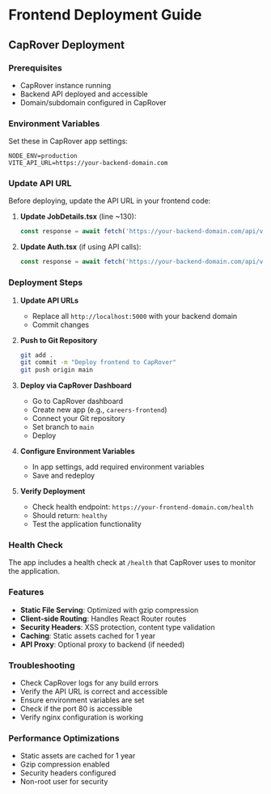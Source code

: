 # Frontend Deployment Guide

## CapRover Deployment

### Prerequisites
- CapRover instance running
- Backend API deployed and accessible
- Domain/subdomain configured in CapRover

### Environment Variables
Set these in CapRover app settings:

```
NODE_ENV=production
VITE_API_URL=https://your-backend-domain.com
```

### Update API URL
Before deploying, update the API URL in your frontend code:

1. **Update JobDetails.tsx** (line ~130):
   ```typescript
   const response = await fetch('https://your-backend-domain.com/api/v1/applications', {
   ```

2. **Update Auth.tsx** (if using API calls):
   ```typescript
   const response = await fetch('https://your-backend-domain.com/api/v1/users/login', {
   ```

### Deployment Steps

1. **Update API URLs**
   - Replace all `http://localhost:5000` with your backend domain
   - Commit changes

2. **Push to Git Repository**
   ```bash
   git add .
   git commit -m "Deploy frontend to CapRover"
   git push origin main
   ```

3. **Deploy via CapRover Dashboard**
   - Go to CapRover dashboard
   - Create new app (e.g., `careers-frontend`)
   - Connect your Git repository
   - Set branch to `main`
   - Deploy

4. **Configure Environment Variables**
   - In app settings, add required environment variables
   - Save and redeploy

5. **Verify Deployment**
   - Check health endpoint: `https://your-frontend-domain.com/health`
   - Should return: `healthy`
   - Test the application functionality

### Health Check
The app includes a health check at `/health` that CapRover uses to monitor the application.

### Features
- **Static File Serving**: Optimized with gzip compression
- **Client-side Routing**: Handles React Router routes
- **Security Headers**: XSS protection, content type validation
- **Caching**: Static assets cached for 1 year
- **API Proxy**: Optional proxy to backend (if needed)

### Troubleshooting
- Check CapRover logs for any build errors
- Verify the API URL is correct and accessible
- Ensure environment variables are set
- Check if the port 80 is accessible
- Verify nginx configuration is working

### Performance Optimizations
- Static assets are cached for 1 year
- Gzip compression enabled
- Security headers configured
- Non-root user for security
